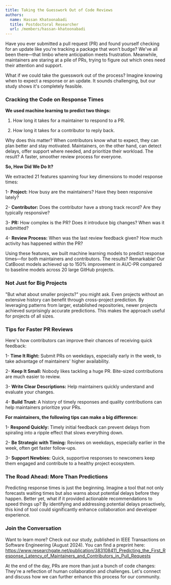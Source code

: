 ```yaml
---
title: Taking the Guesswork Out of Code Reviews
authors:
  name: Hassan Khatoonabadi
  title: Postdoctoral Researcher
  url: /members/hassan-khatoonabadi
---
```



Have you ever submitted a pull request (PR) and found yourself checking for an update like you're tracking a package that won't budge? We've all been there—that limbo where anticipation meets frustration. Meanwhile, maintainers are staring at a pile of PRs, trying to figure out which ones need their attention and support. 

What if we could take the guesswork out of the process? Imagine knowing when to expect a response or an update. It sounds challenging, but our study shows it's completely feasible.



### Cracking the Code on Response Times

**We used machine learning to predict two things:**

 1. How long it takes for a maintainer to respond to a PR.

 2. How long it takes for a contributor to reply back.

Why does this matter? When contributors know what to expect, they can plan better and stay motivated. Maintainers, on the other hand, can detect delays, offer support where needed, and prioritize their workload. The result? A faster, smoother review process for everyone.

 

**So, How Did We Do It?**

We extracted 21 features spanning four key dimensions to model response times:

 1- **Project:** How busy are the maintainers? Have they been responsive lately?

 2- **Contributor:** Does the contributor have a strong track record? Are they typically responsive?

 3- **PR:** How complex is the PR? Does it introduce big changes? When was it submitted?

 4- **Review Process:** When was the last review feedback given? How much activity has happened within the PR?

 

Using these features, we built machine learning models to predict response times—for both maintainers and contributors. The results? Remarkable! Our CatBoost models achieved up to 150% improvement in AUC-PR compared to baseline models across 20 large GitHub projects.

 

### Not Just for Big Projects

"But what about smaller projects?" you might ask. Even projects without an extensive history can benefit through cross-project prediction. By leveraging patterns from larger, established repositories, newer projects achieved surprisingly accurate predictions. This makes the approach useful for projects of all sizes.

 

### Tips for Faster PR Reviews

Here's how contributors can improve their chances of receiving quick feedback:

  1- **Time It Right:** Submit PRs on weekdays, especially early in the week, to take advantage of maintainers' higher availability.

  2- **Keep It Small:** Nobody likes tackling a huge PR. Bite-sized contributions are much easier to review.

  3- **Write Clear Descriptions:** Help maintainers quickly understand and evaluate your changes.

  4- **Build Trust:** A history of timely responses and quality contributions can help maintainers prioritize your PRs.

 

**For maintainers, the following tips can make a big difference:**

 1- **Respond Quickly:** Timely initial feedback can prevent delays from spiraling into a ripple effect that slows everything down.

 2- **Be Strategic with Timing:** Reviews on weekdays, especially earlier in the week, often get faster follow-ups.

 3- **Support Newbies:** Quick, supportive responses to newcomers keep them engaged and contribute to a healthy project ecosystem.

 

### The Road Ahead: More Than Predictions

Predicting response times is just the beginning. Imagine a tool that not only forecasts waiting times but also warns about potential delays before they happen. Better yet, what if it provided actionable recommendations to speed things up? By identifying and addressing potential delays proactively, this kind of tool could significantly enhance collaboration and developer experience.

 

### Join the Conversation

Want to learn more? Check out our study, published in IEEE Transactions on Software Engineering (August 2024). You can find a preprint here: https://www.researchgate.net/publication/383108411_Predicting_the_First_Response_Latency_of_Maintainers_and_Contributors_in_Pull_Requests

 

At the end of the day, PRs are more than just a bunch of code changes: They're a reflection of human collaboration and challenges. Let's connect and discuss how we can further enhance this process for our community.
